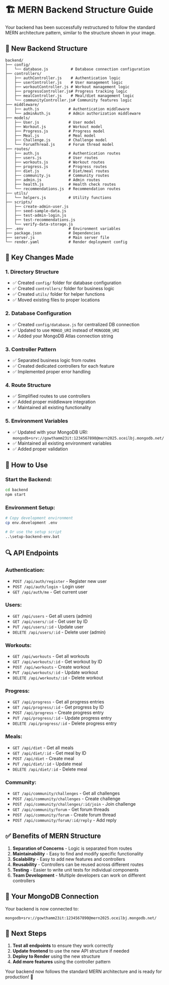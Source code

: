 # 🏗️ MERN Backend Structure Guide

Your backend has been successfully restructured to follow the standard MERN architecture pattern, similar to the structure shown in your image.

## 📁 New Backend Structure

```
backend/
├── config/
│   └── database.js          # Database connection configuration
├── controllers/
│   ├── authController.js    # Authentication logic
│   ├── userController.js    # User management logic
│   ├── workoutController.js # Workout management logic
│   ├── progressController.js# Progress tracking logic
│   ├── mealController.js    # Meal/diet management logic
│   └── communityController.js# Community features logic
├── middleware/
│   ├── auth.js             # Authentication middleware
│   └── adminAuth.js        # Admin authorization middleware
├── models/
│   ├── User.js             # User model
│   ├── Workout.js          # Workout model
│   ├── Progress.js         # Progress model
│   ├── Meal.js             # Meal model
│   ├── Challenge.js        # Challenge model
│   └── ForumThread.js      # Forum thread model
├── routes/
│   ├── auth.js             # Authentication routes
│   ├── users.js            # User routes
│   ├── workouts.js         # Workout routes
│   ├── progress.js         # Progress routes
│   ├── diet.js             # Diet/meal routes
│   ├── community.js        # Community routes
│   ├── admin.js            # Admin routes
│   ├── health.js           # Health check routes
│   └── recommendations.js  # Recommendation routes
├── utils/
│   └── helpers.js          # Utility functions
├── scripts/
│   ├── create-admin-user.js
│   ├── seed-sample-data.js
│   ├── test-admin-login.js
│   ├── test-recommendations.js
│   └── verify-data-storage.js
├── .env                    # Environment variables
├── package.json            # Dependencies
├── server.js               # Main server file
└── render.yaml             # Render deployment config
```

## 🔧 Key Changes Made

### 1. **Directory Structure**
- ✅ Created `config/` folder for database configuration
- ✅ Created `controllers/` folder for business logic
- ✅ Created `utils/` folder for helper functions
- ✅ Moved existing files to proper locations

### 2. **Database Configuration**
- ✅ Created `config/database.js` for centralized DB connection
- ✅ Updated to use `MONGO_URI` instead of `MONGODB_URI`
- ✅ Added your MongoDB Atlas connection string

### 3. **Controller Pattern**
- ✅ Separated business logic from routes
- ✅ Created dedicated controllers for each feature
- ✅ Implemented proper error handling

### 4. **Route Structure**
- ✅ Simplified routes to use controllers
- ✅ Added proper middleware integration
- ✅ Maintained all existing functionality

### 5. **Environment Variables**
- ✅ Updated with your MongoDB URI: `mongodb+srv://gowthamm23it:1234567890@mern2025.oceilbj.mongodb.net/`
- ✅ Maintained all existing environment variables
- ✅ Added proper validation

## 🚀 How to Use

### **Start the Backend:**
```bash
cd backend
npm start
```

### **Environment Setup:**
```bash
# Copy development environment
cp env.development .env

# Or use the setup script
..\setup-backend-env.bat
```

## 🔍 API Endpoints

### **Authentication:**
- `POST /api/auth/register` - Register new user
- `POST /api/auth/login` - Login user
- `GET /api/auth/me` - Get current user

### **Users:**
- `GET /api/users` - Get all users (admin)
- `GET /api/users/:id` - Get user by ID
- `PUT /api/users/:id` - Update user
- `DELETE /api/users/:id` - Delete user (admin)

### **Workouts:**
- `GET /api/workouts` - Get all workouts
- `GET /api/workouts/:id` - Get workout by ID
- `POST /api/workouts` - Create workout
- `PUT /api/workouts/:id` - Update workout
- `DELETE /api/workouts/:id` - Delete workout

### **Progress:**
- `GET /api/progress` - Get all progress entries
- `GET /api/progress/:id` - Get progress by ID
- `POST /api/progress` - Create progress entry
- `PUT /api/progress/:id` - Update progress entry
- `DELETE /api/progress/:id` - Delete progress entry

### **Meals:**
- `GET /api/diet` - Get all meals
- `GET /api/diet/:id` - Get meal by ID
- `POST /api/diet` - Create meal
- `PUT /api/diet/:id` - Update meal
- `DELETE /api/diet/:id` - Delete meal

### **Community:**
- `GET /api/community/challenges` - Get all challenges
- `POST /api/community/challenges` - Create challenge
- `POST /api/community/challenges/:id/join` - Join challenge
- `GET /api/community/forum` - Get forum threads
- `POST /api/community/forum` - Create forum thread
- `POST /api/community/forum/:id/reply` - Add reply

## ✅ Benefits of MERN Structure

1. **Separation of Concerns** - Logic is separated from routes
2. **Maintainability** - Easy to find and modify specific functionality
3. **Scalability** - Easy to add new features and controllers
4. **Reusability** - Controllers can be reused across different routes
5. **Testing** - Easier to write unit tests for individual components
6. **Team Development** - Multiple developers can work on different controllers

## 🔧 Your MongoDB Connection

Your backend is now connected to:
```
mongodb+srv://gowthamm23it:1234567890@mern2025.oceilbj.mongodb.net/
```

## 🎯 Next Steps

1. **Test all endpoints** to ensure they work correctly
2. **Update frontend** to use the new API structure if needed
3. **Deploy to Render** using the new structure
4. **Add more features** using the controller pattern

Your backend now follows the standard MERN architecture and is ready for production! 🎉
